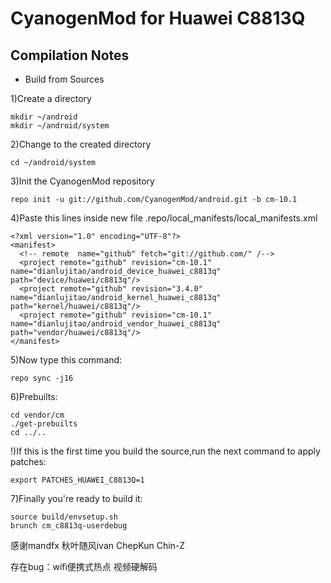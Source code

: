 CyanogenMod for Huawei C8813Q
=================
Compilation Notes
-----------------

* Build from Sources

1)Create a directory

	mkdir ~/android
	mkdir ~/android/system

2)Change to the created directory

	cd ~/android/system

3)Init the CyanogenMod repository

	repo init -u git://github.com/CyanogenMod/android.git -b cm-10.1

4)Paste this lines inside new file .repo/local_manifests/local_manifests.xml

	<?xml version="1.0" encoding="UTF-8"?>
	<manifest>
	  <!-- remote  name="github" fetch="git://github.com/" /-->
	  <project remote="github" revision="cm-10.1" name="dianlujitao/android_device_huawei_c8813q" path="device/huawei/c8813q"/>
	  <project remote="github" revision="3.4.0" name="dianlujitao/android_kernel_huawei_c8813q" path="kernel/huawei/c8813q"/>
	  <project remote="github" revision="cm-10.1" name="dianlujitao/android_vendor_huawei_c8813q" path="vendor/huawei/c8813q"/>
	</manifest>

5)Now type this command:

	repo sync -j16

6)Prebuilts:

	cd vendor/cm
	./get-prebuilts
	cd ../..

!)If this is the first time you build the source,run the next command to apply patches:

	export PATCHES_HUAWEI_C8813Q=1

7)Finally you're ready to build it:

	source build/envsetup.sh
	brunch cm_c8813q-userdebug

感谢mandfx 秋叶随风ivan ChepKun Chin-Z


存在bug：wifi便携式热点 视频硬解码
